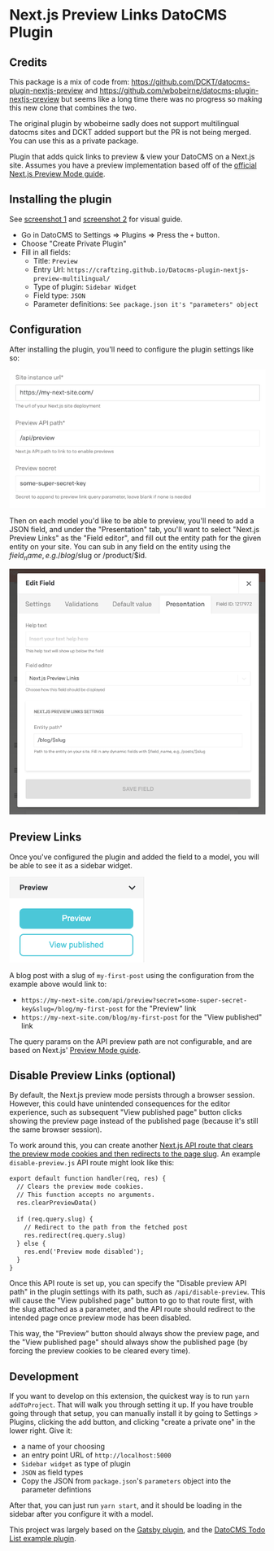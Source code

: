 # Next.js Preview Links DatoCMS Plugin
## Credits
This package is a mix of code from: https://github.com/DCKT/datocms-plugin-nextjs-preview and
https://github.com/wbobeirne/datocms-plugin-nextjs-preview but seems like 
a long time there was no progress so making this new clone that combines the two.

The original plugin by wbobeirne sadly does not support multilingual datocms sites and DCKT added support but the PR is not being merged.
You can use this as a private package.

Plugin that adds quick links to preview & view your DatoCMS on a Next.js site.
Assumes you have a preview implementation based off of the [official Next.js Preview Mode guide](https://nextjs.org/docs/advanced-features/preview-mode).

## Installing the plugin

See [screenshot 1](https://capture.dropbox.com/TRqOyqz6Wh6ETLOl) and [screenshot 2](https://capture.dropbox.com/MLwgZAuhXb4kUATZ) for visual guide.

- Go in DatoCMS to Settings => Plugins => Press the `+` button.
- Choose "Create Private Plugin"
- Fill in all fields:
  - Title: `Preview`
  - Entry Url: `https://craftzing.github.io/Datocms-plugin-nextjs-preview-multilingual/`
  - Type of plugin: `Sidebar Widget`
  - Field type: `JSON`
  - Parameter definitions: `See package.json it's "parameters" object`

## Configuration

After installing the plugin, you'll need to configure the plugin settings like so:

![Configuration screenshot](./docs/configuration.png)

Then on each model you'd like to be able to preview, you'll need to add a JSON field, and under the "Presentation"
tab, you'll want to select "Next.js Preview Links" as the "Field editor", and fill out the entity path for the
given entity on your site. You can sub in any field on the entity using the $field_name, e.g. /blog/$slug or
/product/$id.

![JSON field screenshot](./docs/field.png)

## Preview Links 

Once you've configured the plugin and added the field to a model, you will be able to see it as a sidebar widget. 

![Plugin screenshot](./docs/preview.png)

A blog post with a slug of `my-first-post` using the configuration from the example above would link to:

* `https://my-next-site.com/api/preview?secret=some-super-secret-key&slug=/blog/my-first-post` for the "Preview" link
* `https://my-next-site.com/blog/my-first-post` for the "View published" link

The query params on the API preview path are not configurable, and are based on Next.js'
[Preview Mode guide](https://nextjs.org/docs/advanced-features/preview-mode).

## Disable Preview Links (optional)

By default, the Next.js preview mode persists through a browser session. However, this could have unintended consequences for the editor experience, such as subsequent "View published page" button clicks showing the preview page instead of the published page (because it's still the same browser session).

To work around this, you can create another [Next.js API route that clears the preview mode cookies and then redirects to the page slug](https://nextjs.org/docs/advanced-features/preview-mode#clear-the-preview-mode-cookies). An example `disable-preview.js` API route might look like this:

```
export default function handler(req, res) {
  // Clears the preview mode cookies.
  // This function accepts no arguments.
  res.clearPreviewData()

  if (req.query.slug) {
    // Redirect to the path from the fetched post
    res.redirect(req.query.slug)
  } else {
    res.end('Preview mode disabled');
  }
}
```

Once this API route is set up, you can specify the "Disable preview API path" in the plugin settings with its path, such as `/api/disable-preview`. This will cause the "View published page" button to go to that route first, with the slug attached as a parameter, and the API route should redirect to the intended page once preview mode has been disabled.

This way, the "Preview" button should always show the preview page, and the "View published page" should always show the published page (by forcing the preview cookies to be cleared every time).

## Development

If you want to develop on this extension, the quickest way is to run `yarn addToProject`. That will walk you through
setting it up. If you have trouble going through that setup, you can manually install it by going to Settings > Plugins,
clicking the add button, and clicking "create a private one" in the lower right. Give it:

* a name of your choosing
* an entry point URL of `http://localhost:5000`
* `Sidebar widget` as type of plugin
* `JSON` as field types
* Copy the JSON from `package.json`'s `parameters` object into the parameter defintions

After that, you can just run `yarn start`, and it should be loading in the sidebar after you configure it with a model.

This project was largely based on the [Gatsby plugin](https://github.com/gatsby-inc/datocms-plugin-gatsby-cloud),
and the [DatoCMS Todo List example plugin](https://github.com/datocms/plugins/tree/master/todo-list).
